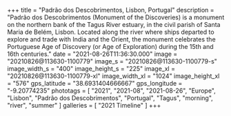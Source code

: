 +++
title = "Padrão dos Descobrimentos, Lisbon, Portugal"
description = "Padrão dos Descobrimentos (Monument of the Discoveries) is a monument on the northern bank of the Tagus River estuary, in the civil parish of Santa Maria de Belém, Lisbon. Located along the river where ships departed to explore and trade with India and the Orient, the monument celebrates the Portuguese Age of Discovery (or Age of Exploration) during the 15th and 16th centuries."
date = "2021-08-26T11:36:30.000"
image = "20210826@113630-1100779"
image_s = "20210826@113630-1100779-s"
image_width_s = "400"
image_height_s = "225"
image_xl = "20210826@113630-1100779-xl"
image_width_xl = "1024"
image_height_xl = "576"
gps_latitude = "38.6931404666667"
gps_longitude = "-9.20774235"
phototags = [ "2021", "2021-08", "2021-08-26", "Europe", "Lisbon", "Padrão dos Descobrimentos", "Portugal", "Tagus", "morning", "river", "summer" ]
galleries = [ "2021 Timeline" ]
+++
